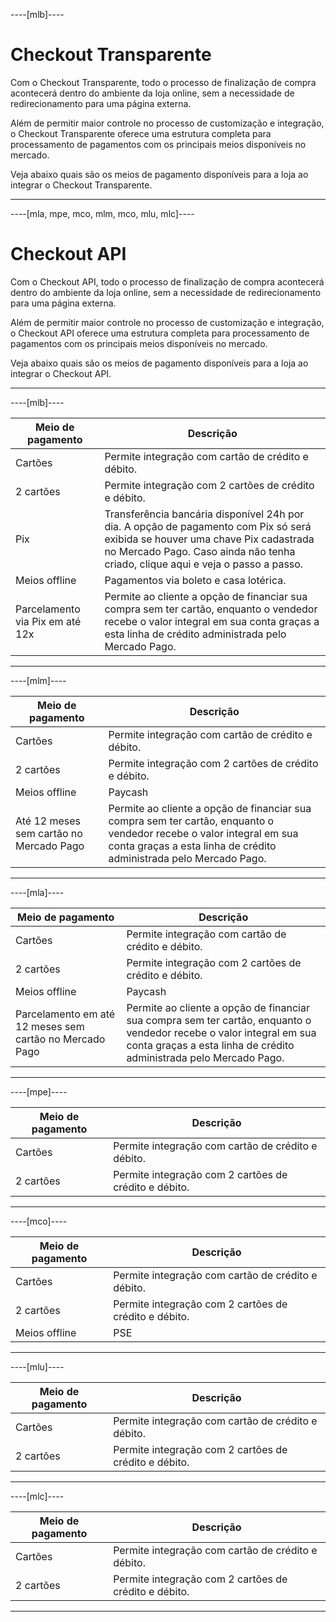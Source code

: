 ----[mlb]----
# Checkout Transparente

Com o Checkout Transparente, todo o processo de finalização de compra acontecerá dentro do ambiente da loja online, sem a necessidade de redirecionamento para uma página externa. 

Além de permitir maior controle no processo de customização e integração, o Checkout Transparente oferece uma estrutura completa para processamento de pagamentos com os principais meios disponíveis no mercado.

Veja abaixo quais são os meios de pagamento disponíveis para a loja ao integrar o Checkout Transparente.

------------

----[mla, mpe, mco, mlm, mco, mlu, mlc]----
# Checkout API

Com o Checkout API, todo o processo de finalização de compra acontecerá dentro do ambiente da loja online, sem a necessidade de redirecionamento para uma página externa. 

Além de permitir maior controle no processo de customização e integração, o Checkout API oferece uma estrutura completa para processamento de pagamentos com os principais meios disponíveis no mercado.

Veja abaixo quais são os meios de pagamento disponíveis para a loja ao integrar o Checkout API.

------------
----[mlb]----


| Meio de pagamento | Descrição |
|---------------------------------|------------------------------------------------------------------------------------------------------------------------------------------------------------------------------------------------------------------|
| Cartões | Permite integração com cartão de crédito e débito. |
| 2 cartões | Permite integração com 2 cartões de crédito e débito. |
| Pix | Transferência bancária disponível 24h por dia. A opção de pagamento com Pix só será exibida se houver uma chave Pix cadastrada no Mercado Pago. Caso ainda não tenha criado, clique aqui e veja o passo a passo. |
| Meios offline | Pagamentos via boleto e casa lotérica. |
| Parcelamento via Pix em até 12x | Permite ao cliente a opção de financiar sua compra sem ter cartão, enquanto o vendedor recebe o valor integral em sua conta graças a esta linha de crédito administrada pelo Mercado Pago. |


------------


----[mlm]----


| Meio de pagamento | Descrição |
|-----------------------------------------|--------------------------------------------------------------------------------------------------------------------------------------------------------------------------------------------|
| Cartões | Permite integração com cartão de crédito e débito. |
| 2 cartões | Permite integração com 2 cartões de crédito e débito. |
| Meios offline | Paycash |
| Até 12 meses sem cartão no Mercado Pago | Permite ao cliente a opção de financiar sua compra sem ter cartão, enquanto o vendedor recebe o valor integral em sua conta graças a esta linha de crédito administrada pelo Mercado Pago. |


------------


----[mla]----


| Meio de pagamento | Descrição |
|---------------------------------------------------------|--------------------------------------------------------------------------------------------------------------------------------------------------------------------------------------------|
| Cartões | Permite integração com cartão de crédito e débito. |
| 2 cartões | Permite integração com 2 cartões de crédito e débito. |
| Meios offline | Paycash |
| Parcelamento em até 12 meses sem cartão no Mercado Pago | Permite ao cliente a opção de financiar sua compra sem ter cartão, enquanto o vendedor recebe o valor integral em sua conta graças a esta linha de crédito administrada pelo Mercado Pago. |


------------


----[mpe]----

| Meio de pagamento  | Descrição  |
| --- | --- |
| Cartões  | Permite integração com cartão de crédito e débito.  |
| 2 cartões  | Permite integração com 2 cartões de crédito e débito.  |

------------

----[mco]----

| Meio de pagamento  | Descrição  |
| --- | --- |
| Cartões  | Permite integração com cartão de crédito e débito.  |
| 2 cartões  | Permite integração com 2 cartões de crédito e débito.  |
| Meios offline  | PSE  |

------------

----[mlu]----

| Meio de pagamento  | Descrição  |
| --- | --- |
| Cartões  | Permite integração com cartão de crédito e débito.  |
| 2 cartões  | Permite integração com 2 cartões de crédito e débito.  |

------------

----[mlc]----

| Meio de pagamento  | Descrição  |
| --- | --- |
| Cartões  | Permite integração com cartão de crédito e débito.  |
| 2 cartões  | Permite integração com 2 cartões de crédito e débito.  |

------------